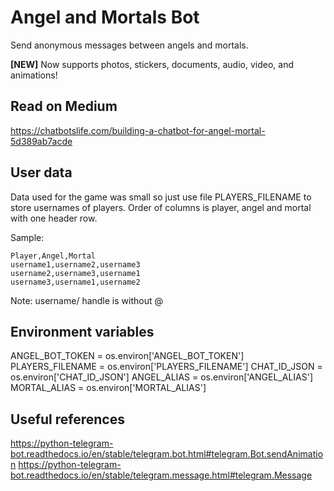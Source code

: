 # Angel and Mortals Bot

Send anonymous messages between angels and mortals.

**[NEW]** Now supports photos, stickers, documents, audio, video, and animations!

## Read on Medium

https://chatbotslife.com/building-a-chatbot-for-angel-mortal-5d389ab7acde

## User data

Data used for the game was small so just use file PLAYERS_FILENAME to store usernames of players.
Order of columns is player, angel and mortal with one header row.

Sample:

```
Player,Angel,Mortal
username1,username2,username3
username2,username3,username1
username3,username1,username2
```

Note: username/ handle is without @

## Environment variables

ANGEL_BOT_TOKEN = os.environ['ANGEL_BOT_TOKEN']
PLAYERS_FILENAME = os.environ['PLAYERS_FILENAME']
CHAT_ID_JSON = os.environ['CHAT_ID_JSON']
ANGEL_ALIAS = os.environ['ANGEL_ALIAS']
MORTAL_ALIAS = os.environ['MORTAL_ALIAS']

## Useful references

https://python-telegram-bot.readthedocs.io/en/stable/telegram.bot.html#telegram.Bot.sendAnimation
https://python-telegram-bot.readthedocs.io/en/stable/telegram.message.html#telegram.Message
